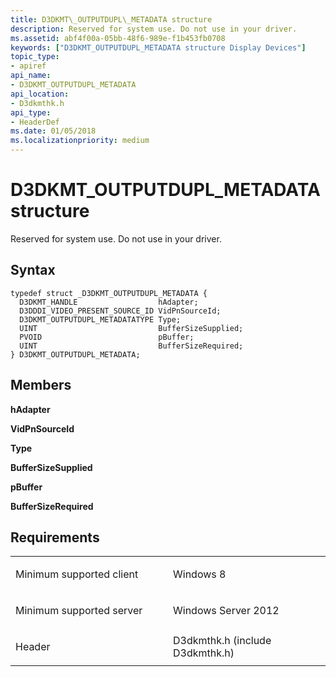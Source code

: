 ```yaml
---
title: D3DKMT\_OUTPUTDUPL\_METADATA structure
description: Reserved for system use. Do not use in your driver.
ms.assetid: abf4f00a-05bb-48f6-989e-f1b453fb0708
keywords: ["D3DKMT_OUTPUTDUPL_METADATA structure Display Devices"]
topic_type:
- apiref
api_name:
- D3DKMT_OUTPUTDUPL_METADATA
api_location:
- D3dkmthk.h
api_type:
- HeaderDef
ms.date: 01/05/2018
ms.localizationpriority: medium
---
```


# D3DKMT\_OUTPUTDUPL\_METADATA structure


Reserved for system use. Do not use in your driver.

Syntax
------

```ManagedCPlusPlus
typedef struct _D3DKMT_OUTPUTDUPL_METADATA {
  D3DKMT_HANDLE                  hAdapter;
  D3DDDI_VIDEO_PRESENT_SOURCE_ID VidPnSourceId;
  D3DKMT_OUTPUTDUPL_METADATATYPE Type;
  UINT                           BufferSizeSupplied;
  PVOID                          pBuffer;
  UINT                           BufferSizeRequired;
} D3DKMT_OUTPUTDUPL_METADATA;
```

Members
-------

**hAdapter**

**VidPnSourceId**

**Type**

**BufferSizeSupplied**

**pBuffer**

**BufferSizeRequired**

Requirements
------------

<table>
<colgroup>
<col width="50%" />
<col width="50%" />
</colgroup>
<tbody>
<tr class="odd">
<td align="left"><p>Minimum supported client</p></td>
<td align="left"><p>Windows 8</p></td>
</tr>
<tr class="even">
<td align="left"><p>Minimum supported server</p></td>
<td align="left"><p>Windows Server 2012</p></td>
</tr>
<tr class="odd">
<td align="left"><p>Header</p></td>
<td align="left">D3dkmthk.h (include D3dkmthk.h)</td>
</tr>
</tbody>
</table>

 

 





